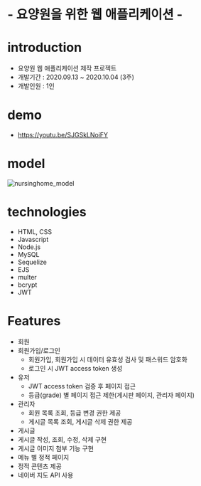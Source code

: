 # - 요양원을 위한 웹 애플리케이션 -


# introduction
* 요양원 웹 애플리케이션 제작 프로젝트
* 개발기간 : 2020.09.13 ~ 2020.10.04 (3주)
* 개발인원 : 1인

# demo
* https://youtu.be/SJGSkLNoiFY

# model
![nursinghome_model](https://user-images.githubusercontent.com/56582747/95107176-8130ec80-0774-11eb-83e1-e90a865efd8a.JPG)


# technologies
* HTML, CSS
* Javascript
* Node.js
* MySQL
* Sequelize
* EJS
* multer
* bcrypt
* JWT

# Features
-  회원
  -  회원가입/로그인
     - 회원가입, 회원가입 시 데이터 유효성 검사 및 패스워드 암호화
     - 로그인 시 JWT access token 생성
  - 유저
     - JWT access token 검증 후 페이지 접근
     - 등급(grade) 별 페이지 접근 제한(게시판 페이지, 관리자 페이지)
  - 관리자
     - 회원 목록 조회, 등급 변경 권한 제공
     - 게시글 목록 조회, 게시글 삭제 권한 제공 
- 게시글
 - 게시글 작성, 조회, 수정, 삭제 구현
 - 게시글 이미지 첨부 기능 구현
- 메뉴 별 정적 페이지
 - 정적 콘텐츠 제공
 - 네이버 지도 API 사용
